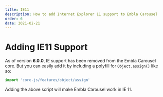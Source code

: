 ```yaml
---
title: IE11
description: How to add Internet Explorer 11 support to Embla Carousel.
order: 6
date: 2021-02-21
---
```


# Adding IE11 Support

As of version **6.0.0**, IE support has been removed from the Embla Carousel core. But you can easily add it by including a polyfill for `Object.assign()` like so:

```js
import 'core-js/features/object/assign'
```

Adding the above script will make Embla Carousel work in IE 11.
